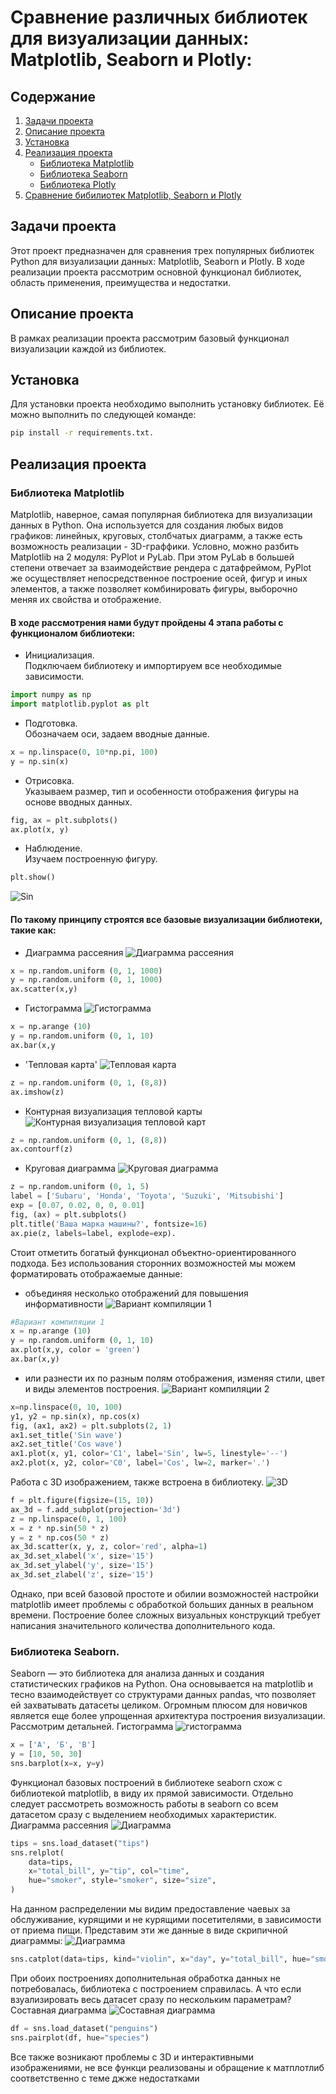 # Сравнение различных библиотек для визуализации данных: Matplotlib, Seaborn и Plotly:

## Содержание
1. [Задачи проекта](#1)
2. [Описание проекта](#2)
3. [Установка](#3)
4. [Реализация проекта](#4)
   - [Библиотека Matplotlib](#4.1)
   - [Библиотека  Seaborn](#4.2)
   - [Библиотека Plotly](#4.3)
5. [Сравнение бибилиотек Matplotlib, Seaborn и Plotly](#5)


<a id="1"></a>
## Задачи проекта
Этот проект предназначен для сравнения трех популярных библиотек Python для визуализации данных: Matplotlib, Seaborn и Plotly.
В ходе реализации проекта рассмотрим основной функционал библиотек, область применения, преимущества и недостатки. 


<a id="2"></a>
## Описание проекта
В рамках реализации проекта рассмотрим базовый функционал визуализации каждой из библиотек.  


<a id="3"></a>
## Установка
Для установки проекта необходимо выполнить установку библиотек. Её можно выполнить по следующей команде:
```sh
pip install -r requirements.txt.
```

<a id="4"></a>
## Реализация проекта

<a id="4.1"></a>
### Библиотека Matplotlib

Matplotlib, наверное, самая популярная библиотека для визуализации данных в Python. Она используется для создания любых видов графиков: линейных, круговых, столбчатых диаграмм, а также есть возможность реализации - 3D-граффики. Условно, можно разбить Matplotlib на 2 модуля: PyPlot и PyLab. При этом PyLab в большей степени отвечает за взаимодействие рендера с датафреймом, PyPlot же осуществляет непосредственное построение осей, фигур и иных элементов, а также 
позволяет комбинировать фигуры, выборочно меняя их свойства и отображение.


#### В ходе рассмотрения нами будут пройдены 4 этапа работы с функционалом библиотеки:
  - Инициализация.<br>Подключаем библиотеку и импортируем все необходимые зависимости.
```python
import numpy as np
import matplotlib.pyplot as plt
```
  - Подготовка.<br>Обозначаем оси, задаем вводные данные.
```python
x = np.linspace(0, 10*np.pi, 100)
y = np.sin(x)
```
  - Отрисовка.<br>Указываем размер, тип и особенности отображения фигуры на основе вводных данных.
```python
fig, ax = plt.subplots() 
ax.plot(x, y)
```
  - Наблюдение.<br>Изучаем построенную фигуру.
```python
plt.show()
```
![Sin](plt_sin.png)

#### По такому принципу строятся все базовые визуализации библиотеки, такие как:
 - Диаграмма рассеяния
![Диаграмма рассеяния](plt_scatter.png)
```python
x = np.random.uniform (0, 1, 1000)
y = np.random.uniform (0, 1, 1000)
ax.scatter(x,y)
```
 - Гистограмма
![Гистограмма](plt_bar.png)
```python
x = np.arange (10)
y = np.random.uniform (0, 1, 10)
ax.bar(x,y
```
 - 'Тепловая карта'
![Тепловая карта](plt_imshow.png)
```python
z = np.random.uniform (0, 1, (8,8))
ax.imshow(z)
```
 - Контурная визуализация тепловой карты
![Контурная визуализация тепловой карт](plt_contourf.png)
```python
z = np.random.uniform (0, 1, (8,8))
ax.contourf(z)
```
 - Круговая диаграмма
![Круговая диаграмма](plt_pie.png)
```python
z = np.random.uniform (0, 1, 5)
label = ['Subaru', 'Honda', 'Toyota', 'Suzuki', 'Mitsubishi']
exp = [0.07, 0.02, 0, 0, 0.01]
fig, (ax) = plt.subplots()
plt.title('Ваша марка машины?', fontsize=16)
ax.pie(z, labels=label, explode=exp).
```
Стоит отметить богатый функционал объектно-ориентированного подхода. Без использования сторонних возможностей мы можем форматировать отображаемые данные:
 - объединяя несколько отображений для повышения информативности 
![Вариант компиляции 1](plt_comp1.png)
```python
#Вариант компиляции 1
x = np.arange (10)
y = np.random.uniform (0, 1, 10)
ax.plot(x,y, color = 'green')
ax.bar(x,y)
```
 - или разнести их по разным полям отображения, изменяя стили, цвет и виды элементов построения.
![Вариант компиляции 2](plt_comp2.png)
```python
x=np.linspace(0, 10, 100)
y1, y2 = np.sin(x), np.cos(x)
fig, (ax1, ax2) = plt.subplots(2, 1)
ax1.set_title('Sin wave')
ax2.set_title('Cos wave')
ax1.plot(x, y1, color='C1', label='Sin', lw=5, linestyle='--')
ax2.plot(x, y2, color='C0', label='Cos', lw=2, marker='.')
```
Работа с 3D изображением, также встроена в библиотеку.
![3D](plt_3d.png)
```python
f = plt.figure(figsize=(15, 10))
ax_3d = f.add_subplot(projection='3d')
z = np.linspace(0, 1, 100)
x = z * np.sin(50 * z)
y = z * np.cos(50 * z)
ax_3d.scatter(x, y, z, color='red', alpha=1)
ax_3d.set_xlabel('x', size='15')
ax_3d.set_ylabel('y', size='15')
ax_3d.set_zlabel('z', size='15')
```
Однако, при всей базовой простоте и обилии возможностей настройки matplotlib имеет проблемы с обработкой больших данных в реальном времени. Построение более сложных визуальных конструкций требует написания значительного количества дополнительного кода.
 
<a id="4.2"></a>
### Библиотека Seaborn.
Seaborn — это библиотека для анализа данных и создания статистических графиков на Python. Она основывается на matplotlib и тесно взаимодействует со структурами данных pandas, что позволяет ей захватывать датасеты целиком. Огромным плюсом для новичков является еще более упрощенная архитектура построения визуализации. Рассмотрим детальней.
Гистограмма
![гистограмма](sea_1.png)
```python
x = ['А', 'Б', 'В']
y = [10, 50, 30]
sns.barplot(x=x, y=y)
```
Функционал базовых построений в библиотеке seaborn схож с библиотекой matplotlib, в виду их прямой зависимости. Отдельно следует рассмотреть возможность работы в seaborn со всем датасетом сразу с выделением необходимых характеристик.
Диаграмма рассеяния 
![Диаграмма](Gist.png)
```python
tips = sns.load_dataset("tips")
sns.relplot(
    data=tips,
    x="total_bill", y="tip", col="time",
    hue="smoker", style="smoker", size="size",
)
```
На данном распределении мы видим предоставление чаевых за обслуживание, курящими и не курящими посетителями, в зависимости от приема пищи. Представим эти же данные в виде скрипичной диаграммы:
![Диаграмма](viol.png)
```python
sns.catplot(data=tips, kind="violin", x="day", y="total_bill", hue="smoker", split=True)
```
При обоих построениях дополнительная обработка данных не потребовалась, библиотека с построением справилась. А что если взуализировать весь датасет сразу по нескольким параметрам?
Составная диаграмма
![Составная диаграмма](Ping.png)
```python
df = sns.load_dataset("penguins")
sns.pairplot(df, hue="species")
```


Все также возникают проблемы с 3D и интерактивными изображениями, не все функци реализованы и обращение к матплотлиб соответственно с теме джже недостатками
